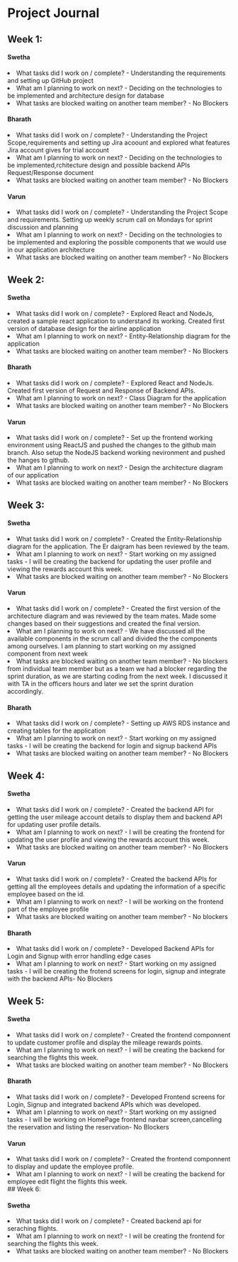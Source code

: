 # Project Journal

## Week 1:

#### Swetha

<li> What tasks did I work on / complete? - Understanding the requirements and setting up GitHub project</li>
<li> What am I planning to work on next? -  Deciding on the technologies to be implemented and architecture design for database</li>
<li> What tasks are blocked waiting on another team member? - No Blockers</li>

#### Bharath

<li>What tasks did I work on / complete? - Understanding the Project Scope,requirements and setting up Jira acoount and explored what features Jira account gives       for trial account</li>
<li>What am I planning to work on next? -  Deciding on the technologies to be implemented,rchitecture design and possible backend APIs Request/Response document</li>
<li> What tasks are blocked waiting on another team member? - No Blockers</li>

#### Varun

<li>What tasks did I work on / complete? - Understanding the Project Scope and requirements. Setting up weekly scrum call on Mondays for sprint discussion and planning</li>
<li>What am I planning to work on next? - Deciding on the technologies to be implemented and exploring the possible components that we would use  in our application architecture</li>
<li>What tasks are blocked waiting on another team member? - No Blockers</li>

## Week 2:

#### Swetha

<li> What tasks did I work on / complete? - Explored React and NodeJs, created a sample react application to understand its working. Created first version of database design for the airline application </li>
<li> What am I planning to work on next? - Entity-Relationship diagram for the application  </li>
<li> What tasks are blocked waiting on another team member? - No Blockers </li>

#### Bharath

<li>What tasks did I work on / complete? - Explored React and NodeJs. Created first version of Request and Response of Backend APIs.</li>
<li>What am I planning to work on next? -  Class Diagram for the application</li>
<li> What tasks are blocked waiting on another team member? - No Blockers</li>

#### Varun

<li>What tasks did I work on / complete? - Set up the frontend working environment using ReactJS and pushed the changes to the github main branch. Also setup the NodeJS backend working nevironment and pushed the hanges to github.</li>
<li>What am I planning to work on next? - Design the architecture diagram of our application</li>
<li>What tasks are blocked waiting on another team member? - No Blockers</li>

## Week 3:

#### Swetha

<li> What tasks did I work on / complete? - Created the Entity-Relationship diagram for the application. The Er daigram has been reviewed by the team.  </li>
<li> What am I planning to work on next? - Start working on my assigned tasks - I will be creating the backend for updating the user profile and viewing the rewards account this week. </li>
<li> What tasks are blocked waiting on another team member? - No Blockers </li>

#### Varun

<li>What tasks did I work on / complete? - Created the first version of the architecture diagram and was reviewed by the team mates. Made some changes based on their suggestions and created the final version.</li>
<li>What am I planning to work on next? - We have discussed all the available components in the scrum call and divided the the components among ourselves. I am planning to start working on my assigned component from next week</li>
<li>What tasks are blocked waiting on another team member? - No blockers from individual team member but as a team we had a blocker regarding the sprint duration, as we are starting coding from the next week. I discussed it with TA in the officers hours and later we set the sprint duration accordingly. </li>

#### Bharath

<li> What tasks did I work on / complete? - Setting up AWS RDS instance and creating tables for the application </li>
<li> What am I planning to work on next? - Start working on my assigned tasks - I will be creating the backend for login and signup backend APIs </li>
<li> What tasks are blocked waiting on another team member? - No Blockers </li>

## Week 4:

#### Swetha

<li> What tasks did I work on / complete? - Created the backend API for getting the user mileage account details to display them and backend API for updating user profile details.  </li>
<li> What am I planning to work on next? - I will be creating the frontend for updating the user profile and viewing the rewards account this week. </li>
<li> What tasks are blocked waiting on another team member? - No Blockers </li>

#### Varun

<li>What tasks did I work on / complete? - Created the backend APIs for getting all the employees details and updating the information of a specific employee based on the id.</li>
<li>What am I planning to work on next? - I will be working on the frontend part of the employee profile</li>
<li>What tasks are blocked waiting on another team member? - No blockers</li>

#### Bharath

<li> What tasks did I work on / complete? - Developed Backend APIs for Login and Signup with error handling edge cases </li>
<li> What am I planning to work on next? - Start working on my assigned tasks - I will be creating the frotend screens for login, signup and integrate with the backend APIs- No Blockers </li>

## Week 5:

#### Swetha

<li> What tasks did I work on / complete? - Created the frontend componnent to update customer profile and display the mileage rewards points.  </li>
<li> What am I planning to work on next? - I will be creating the backend for searching the flights this week. </li>
<li> What tasks are blocked waiting on another team member? - No Blockers </li>

#### Bharath

<li> What tasks did I work on / complete? - Developed Frontend screens for Login, Signup and integrated backend APIs which was developed. </li>
<li> What am I planning to work on next? - Start working on my assigned tasks - I will be working on HomePage frontend navbar screen,cancelling the reservation and listing the reservation- No Blockers </li>

#### Varun

<li> What tasks did I work on / complete? - Created the frontend componnent to display and update the employee profile.  </li>
<li> What am I planning to work on next? - I will be creating the backend for employee edit flight the flights this week. </li>
## Week 6:

#### Swetha

<li> What tasks did I work on / complete? - Created backend api for seraching flights.  </li>
<li> What am I planning to work on next? - I will be creating the frontend for searching the flights this week. </li>
<li> What tasks are blocked waiting on another team member? - No Blockers </li>
